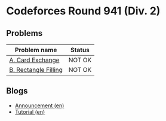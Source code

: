 # Codeforces Round 941 (Div. 2)

## Problems

|Problem name|Status|
|------------|---------|
| [A. Card Exchange](problems/A._Card_Exchange.md)|NOT OK|
| [B. Rectangle Filling](problems/B._Rectangle_Filling.md)|NOT OK|
## Blogs

- [Announcement (en)](blogs/Announcement_(en).md)
- [Tutorial (en)](blogs/Tutorial_(en).md)
